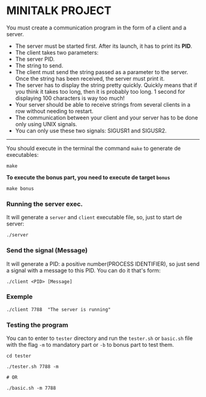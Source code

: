 # MINITALK PROJECT

You must create a communication program in the form of a client and a server.
- The server must be started first. After its launch, it has to print its <strong>PID</strong>.
- The client takes two parameters:
- The server PID.
- The string to send.
- The client must send the string passed as a parameter to the server.
Once the string has been received, the server must print it.
- The server has to display the string pretty quickly. Quickly means that if you think
it takes too long, then it is probably too long.
1 second for displaying 100 characters is way too much!
- Your server should be able to receive strings from several clients in a row without
needing to restart.
- The communication between your client and your server has to be done only using
UNIX signals.
- You can only use these two signals: SIGUSR1 and SIGUSR2.

<hr>

You should execute in the terminal the command ```make``` to generate de executables:
```ssh
make
```
**To execute the bonus part, you need to execute de target ```bonus```**
```ssh
make bonus
```

### Running the server exec.
It will generate a ```server``` and ```client``` executable file, so, just to start de server:

```ssh
./server
```
### Send the signal (Message)
It will generate a PID: a positive number(PROCESS IDENTIFIER), so just send a signal with a message to this PID. You can do it that's form:

```ssh
./client <PID> [Message]
```
### Exemple

```ssh
./client 7788  "The server is running"
```
### Testing the program

You can to enter to ```tester``` directory and run the ```tester.sh``` or ```basic.sh``` file with the flag ```-m``` to mandatory part or ```-b``` to bonus part to test them.

```ssh
cd tester

./tester.sh 7788 -m

# OR

./basic.sh -m 7788
